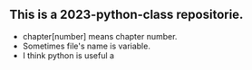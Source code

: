## This is a 2023-python-class repositorie.
- chapter[number] means chapter number.
- Sometimes file's name is variable.
- I think python is useful a
